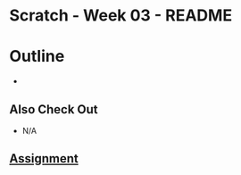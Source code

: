 # Scratch - Week 03 - README

# Outline

+ 

## Also Check Out

+ N/A

## [Assignment](ASSIGNMENT.md)


